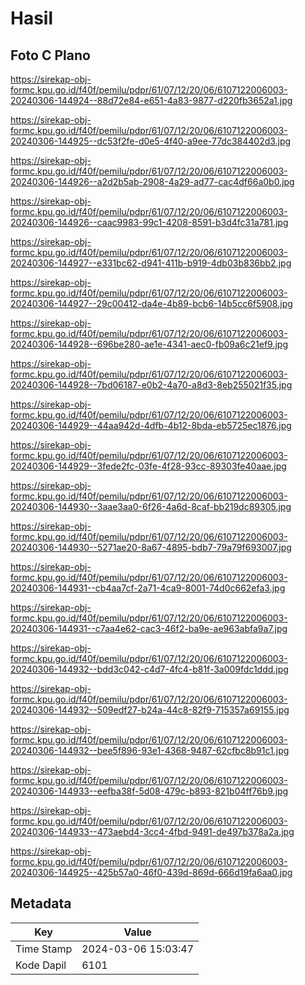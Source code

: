 # Hasil

## Foto C Plano

https://sirekap-obj-formc.kpu.go.id/f40f/pemilu/pdpr/61/07/12/20/06/6107122006003-20240306-144924--88d72e84-e651-4a83-9877-d220fb3652a1.jpg

https://sirekap-obj-formc.kpu.go.id/f40f/pemilu/pdpr/61/07/12/20/06/6107122006003-20240306-144925--dc53f2fe-d0e5-4f40-a9ee-77dc384402d3.jpg

https://sirekap-obj-formc.kpu.go.id/f40f/pemilu/pdpr/61/07/12/20/06/6107122006003-20240306-144926--a2d2b5ab-2908-4a29-ad77-cac4df66a0b0.jpg

https://sirekap-obj-formc.kpu.go.id/f40f/pemilu/pdpr/61/07/12/20/06/6107122006003-20240306-144926--caac9983-99c1-4208-8591-b3d4fc31a781.jpg

https://sirekap-obj-formc.kpu.go.id/f40f/pemilu/pdpr/61/07/12/20/06/6107122006003-20240306-144927--e331bc62-d941-411b-b919-4db03b836bb2.jpg

https://sirekap-obj-formc.kpu.go.id/f40f/pemilu/pdpr/61/07/12/20/06/6107122006003-20240306-144927--29c00412-da4e-4b89-bcb6-14b5cc6f5908.jpg

https://sirekap-obj-formc.kpu.go.id/f40f/pemilu/pdpr/61/07/12/20/06/6107122006003-20240306-144928--696be280-ae1e-4341-aec0-fb09a6c21ef9.jpg

https://sirekap-obj-formc.kpu.go.id/f40f/pemilu/pdpr/61/07/12/20/06/6107122006003-20240306-144928--7bd06187-e0b2-4a70-a8d3-8eb255021f35.jpg

https://sirekap-obj-formc.kpu.go.id/f40f/pemilu/pdpr/61/07/12/20/06/6107122006003-20240306-144929--44aa942d-4dfb-4b12-8bda-eb5725ec1876.jpg

https://sirekap-obj-formc.kpu.go.id/f40f/pemilu/pdpr/61/07/12/20/06/6107122006003-20240306-144929--3fede2fc-03fe-4f28-93cc-89303fe40aae.jpg

https://sirekap-obj-formc.kpu.go.id/f40f/pemilu/pdpr/61/07/12/20/06/6107122006003-20240306-144930--3aae3aa0-6f26-4a6d-8caf-bb219dc89305.jpg

https://sirekap-obj-formc.kpu.go.id/f40f/pemilu/pdpr/61/07/12/20/06/6107122006003-20240306-144930--5271ae20-8a67-4895-bdb7-79a79f693007.jpg

https://sirekap-obj-formc.kpu.go.id/f40f/pemilu/pdpr/61/07/12/20/06/6107122006003-20240306-144931--cb4aa7cf-2a71-4ca9-8001-74d0c662efa3.jpg

https://sirekap-obj-formc.kpu.go.id/f40f/pemilu/pdpr/61/07/12/20/06/6107122006003-20240306-144931--c7aa4e62-cac3-46f2-ba9e-ae963abfa9a7.jpg

https://sirekap-obj-formc.kpu.go.id/f40f/pemilu/pdpr/61/07/12/20/06/6107122006003-20240306-144932--bdd3c042-c4d7-4fc4-b81f-3a009fdc1ddd.jpg

https://sirekap-obj-formc.kpu.go.id/f40f/pemilu/pdpr/61/07/12/20/06/6107122006003-20240306-144932--509edf27-b24a-44c8-82f9-715357a69155.jpg

https://sirekap-obj-formc.kpu.go.id/f40f/pemilu/pdpr/61/07/12/20/06/6107122006003-20240306-144932--bee5f896-93e1-4368-9487-62cfbc8b91c1.jpg

https://sirekap-obj-formc.kpu.go.id/f40f/pemilu/pdpr/61/07/12/20/06/6107122006003-20240306-144933--eefba38f-5d08-479c-b893-821b04ff76b9.jpg

https://sirekap-obj-formc.kpu.go.id/f40f/pemilu/pdpr/61/07/12/20/06/6107122006003-20240306-144933--473aebd4-3cc4-4fbd-9491-de497b378a2a.jpg

https://sirekap-obj-formc.kpu.go.id/f40f/pemilu/pdpr/61/07/12/20/06/6107122006003-20240306-144925--425b57a0-46f0-439d-869d-666d19fa6aa0.jpg


## Metadata

| Key        | Value               |
| ---------- | ------------------- |
| Time Stamp | 2024-03-06 15:03:47 |
| Kode Dapil | 6101                |



